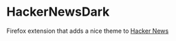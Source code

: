 # HackerNewsDark

Firefox extension that adds a nice theme to [Hacker News](https://news.ycombinator.com)
